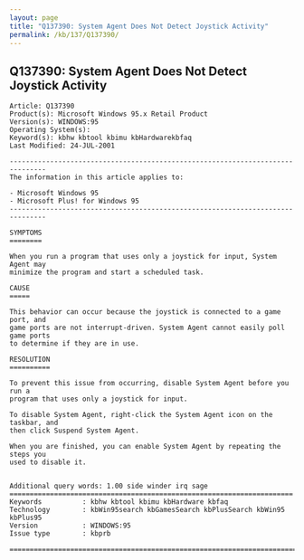 ```yaml
---
layout: page
title: "Q137390: System Agent Does Not Detect Joystick Activity"
permalink: /kb/137/Q137390/
---
```


## Q137390: System Agent Does Not Detect Joystick Activity

	Article: Q137390
	Product(s): Microsoft Windows 95.x Retail Product
	Version(s): WINDOWS:95
	Operating System(s): 
	Keyword(s): kbhw kbtool kbimu kbHardwarekbfaq
	Last Modified: 24-JUL-2001
	
	-------------------------------------------------------------------------------
	The information in this article applies to:
	
	- Microsoft Windows 95 
	- Microsoft Plus! for Windows 95 
	-------------------------------------------------------------------------------
	
	SYMPTOMS
	========
	
	When you run a program that uses only a joystick for input, System Agent may
	minimize the program and start a scheduled task.
	
	CAUSE
	=====
	
	This behavior can occur because the joystick is connected to a game port, and
	game ports are not interrupt-driven. System Agent cannot easily poll game ports
	to determine if they are in use.
	
	RESOLUTION
	==========
	
	To prevent this issue from occurring, disable System Agent before you run a
	program that uses only a joystick for input.
	
	To disable System Agent, right-click the System Agent icon on the taskbar, and
	then click Suspend System Agent.
	
	When you are finished, you can enable System Agent by repeating the steps you
	used to disable it.
	
	
	Additional query words: 1.00 side winder irq sage
	======================================================================
	Keywords          : kbhw kbtool kbimu kbHardware kbfaq
	Technology        : kbWin95search kbGamesSearch kbPlusSearch kbWin95 kbPlus95
	Version           : WINDOWS:95
	Issue type        : kbprb
	
	=============================================================================
	
